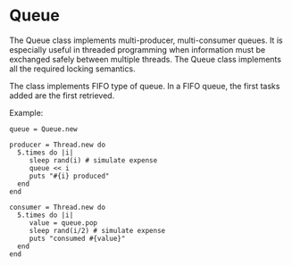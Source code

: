 # Queue

The Queue class implements multi-producer, multi-consumer queues. It is
especially useful in threaded programming when information must be exchanged
safely between multiple threads. The Queue class implements all the required
locking semantics.

The class implements FIFO type of queue. In a FIFO queue, the first tasks
added are the first retrieved.

Example:

    queue = Queue.new

    producer = Thread.new do
      5.times do |i|
         sleep rand(i) # simulate expense
         queue << i
         puts "#{i} produced"
      end
    end

    consumer = Thread.new do
      5.times do |i|
         value = queue.pop
         sleep rand(i/2) # simulate expense
         puts "consumed #{value}"
      end
    end
